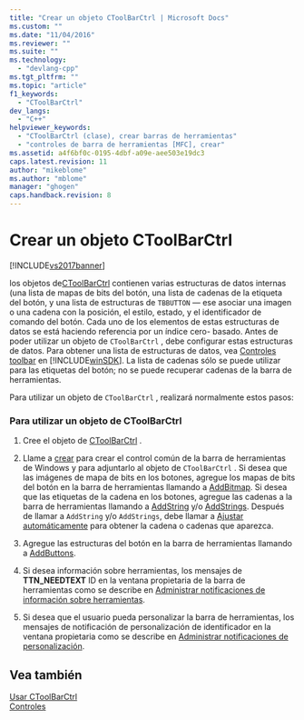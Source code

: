 ```yaml
---
title: "Crear un objeto CToolBarCtrl | Microsoft Docs"
ms.custom: ""
ms.date: "11/04/2016"
ms.reviewer: ""
ms.suite: ""
ms.technology: 
  - "devlang-cpp"
ms.tgt_pltfrm: ""
ms.topic: "article"
f1_keywords: 
  - "CToolBarCtrl"
dev_langs: 
  - "C++"
helpviewer_keywords: 
  - "CToolBarCtrl (clase), crear barras de herramientas"
  - "controles de barra de herramientas [MFC], crear"
ms.assetid: a4f6bf0c-0195-4dbf-a09e-aee503e19dc3
caps.latest.revision: 11
author: "mikeblome"
ms.author: "mblome"
manager: "ghogen"
caps.handback.revision: 8
---
```

# Crear un objeto CToolBarCtrl
[!INCLUDE[vs2017banner](../assembler/inline/includes/vs2017banner.md)]

los objetos de[CToolBarCtrl](../mfc/reference/ctoolbarctrl-class.md) contienen varias estructuras de datos internas \(una lista de mapas de bits del botón, una lista de cadenas de la etiqueta del botón, y una lista de estructuras de `TBBUTTON` — ese asociar una imagen o una cadena con la posición, el estilo, estado, y el identificador de comando del botón.  Cada uno de los elementos de estas estructuras de datos se está haciendo referencia por un índice cero\- basado.  Antes de poder utilizar un objeto de `CToolBarCtrl` , debe configurar estas estructuras de datos.  Para obtener una lista de estructuras de datos, vea [Controles toolbar](https://msdn.microsoft.com/en-us/library/47xcww9x.aspx) en [!INCLUDE[winSDK](../atl/includes/winsdk_md.md)].  La lista de cadenas sólo se puede utilizar para las etiquetas del botón; no se puede recuperar cadenas de la barra de herramientas.  
  
 Para utilizar un objeto de `CToolBarCtrl` , realizará normalmente estos pasos:  
  
### Para utilizar un objeto de CToolBarCtrl  
  
1.  Cree el objeto de [CToolBarCtrl](../mfc/reference/ctoolbarctrl-class.md) .  
  
2.  Llame a [crear](../Topic/CToolBarCtrl::Create.md) para crear el control común de la barra de herramientas de Windows y para adjuntarlo al objeto de `CToolBarCtrl` .  Si desea que las imágenes de mapa de bits en los botones, agregue los mapas de bits del botón en la barra de herramientas llamando a [AddBitmap](../Topic/CToolBarCtrl::AddBitmap.md).  Si desea que las etiquetas de la cadena en los botones, agregue las cadenas a la barra de herramientas llamando a [AddString](../Topic/CToolBarCtrl::AddString.md) y\/o [AddStrings](../Topic/CToolBarCtrl::AddStrings.md).  Después de llamar a `AddString` y\/o `AddStrings`, debe llamar a [Ajustar automáticamente](../Topic/CToolBarCtrl::AutoSize.md) para obtener la cadena o cadenas que aparezca.  
  
3.  Agregue las estructuras del botón en la barra de herramientas llamando a [AddButtons](../Topic/CToolBarCtrl::AddButtons.md).  
  
4.  Si desea información sobre herramientas, los mensajes de **TTN\_NEEDTEXT** ID en la ventana propietaria de la barra de herramientas como se describe en [Administrar notificaciones de información sobre herramientas](../mfc/handling-tool-tip-notifications.md).  
  
5.  Si desea que el usuario pueda personalizar la barra de herramientas, los mensajes de notificación de personalización de identificador en la ventana propietaria como se describe en [Administrar notificaciones de personalización](../mfc/handling-customization-notifications.md).  
  
## Vea también  
 [Usar CToolBarCtrl](../mfc/using-ctoolbarctrl.md)   
 [Controles](../mfc/controls-mfc.md)